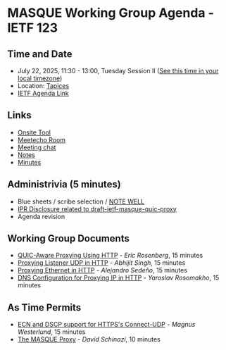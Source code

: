# MASQUE Working Group Agenda - IETF 123

## Time and Date

* July 22, 2025, 11:30 - 13:00, Tuesday Session II ([See this time in your local timezone](https://www.timeanddate.com/worldclock/fixedtime.html?msg=MASQUE+%40+IETF+123&iso=20250722T1130&p1=141&ah=1&am=30))
* Location: [Tapices](https://datatracker.ietf.org/meeting/123/floor-plan?room=tapices)
* [IETF Agenda Link](https://datatracker.ietf.org/meeting/123/agenda/?show=masque)

## Links

* [Onsite Tool](https://meetings.conf.meetecho.com/onsite123/?group=masque&short=masque&item=1)
* [Meetecho Room](https://meetings.conf.meetecho.com/ietf123/?group=masque&short=masque&item=1)
* [Meeting chat](https://zulip.ietf.org/#narrow/stream/masque)
* [Notes](https://notes.ietf.org/notes-ietf-123-masque)
* [Minutes](https://datatracker.ietf.org/doc/minutes-123-masque/)

## Administrivia (5 minutes)

* Blue sheets / scribe selection / [NOTE WELL](https://www.ietf.org/about/note-well.html)
* [IPR Disclosure related to draft-ietf-masque-quic-proxy](https://datatracker.ietf.org/ipr/6744/)
* Agenda revision

## Working Group Documents

* [QUIC-Aware Proxying Using HTTP](https://datatracker.ietf.org/doc/draft-ietf-masque-quic-proxy/) - _Eric Rosenberg_, 15 minutes
* [Proxying Listener UDP in HTTP](https://datatracker.ietf.org/doc/draft-ietf-masque-connect-udp-listen/) - _Abhijit Singh_, 15 minutes
* [Proxying Ethernet in HTTP](https://datatracker.ietf.org/doc/draft-ietf-masque-connect-ethernet/) - _Alejandro Sedeño_, 15 minutes
* [DNS Configuration for Proxying IP in HTTP](https://datatracker.ietf.org/doc/draft-ietf-masque-connect-ip-dns/) - _Yaroslav Rosomakho_, 15 minutes

## As Time Permits

* [ECN and DSCP support for HTTPS's Connect-UDP](https://datatracker.ietf.org/doc/draft-westerlund-masque-connect-udp-ecn-dscp/) - _Magnus Westerlund_, 15 minutes
* [The MASQUE Proxy](https://datatracker.ietf.org/doc/draft-schinazi-masque-proxy/) - _David Schinazi_, 10 minutes